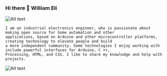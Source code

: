 ### Hi there 👋 William Elí
 ![Alt text](https://github.com/ramun9533/Pagina-de-Presentacion/blob/main/Yo.jpg)
   <section>
 
    I am an industrial electronics engineer, who is passionate about making open source for home automation and other
    applications, based on Arduino and other microcontroller platforms, creating technology to elevate people and build 
    a more independent community. Some technologies I enjoy working with include powerful interfaces for Arduino, C ++, 
    Processing, HTML, and CSS. I like to share my knowledge and help with projects.

 ![Alt text]( https://github.com/ramun9533/Pagina-de-Presentacion/blob/main/s.jpg)

</section>


 
